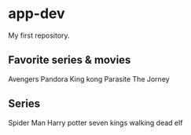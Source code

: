 # app-dev
My first repository.
## Favorite series & movies
Avengers
Pandora
King kong
Parasite
The Jorney
## Series
Spider Man
Harry potter
seven kings
walking dead
elf
